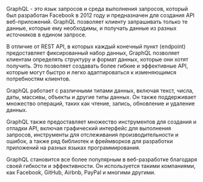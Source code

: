 GraphQL - это язык запросов и среда выполнения запросов, который был разработан Facebook в 2012 году и предназначен для создания API веб-приложений. GraphQL позволяет клиенту запрашивать только те данные, которые ему необходимы, и получать данные из разных источников в едином запросе.

В отличие от REST API, в которых каждый конечный пункт (endpoint) предоставляет фиксированный набор данных, GraphQL позволяет клиентам определять структуру и формат данных, которые они хотят получить. Это позволяет создавать более гибкие и эффективные API, которые могут быстро и легко адаптироваться к изменяющимся потребностям клиентов.

GraphQL работает с различными типами данных, включая текст, числа, даты, массивы, объекты и другие типы данных. Он также поддерживает множество операций, таких как чтение, запись, обновление и удаление данных.

GraphQL также предоставляет множество инструментов для создания и отладки API, включая графический интерфейс для выполнения запросов, инструменты для отслеживания производительности и ошибок, а также ряд библиотек и фреймворков для разработки приложений на разных языках программирования.

GraphQL становится все более популярным в веб-разработке благодаря своей гибкости и эффективности. Он используется такими компаниями, как Facebook, GitHub, Airbnb, PayPal и многими другими.